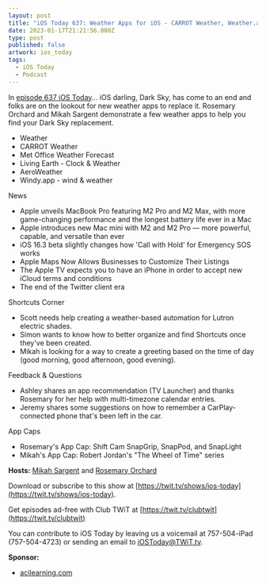 ```yaml
---
layout: post
title: "iOS Today 637: Weather Apps for iOS - CARROT Weather, Weather.app, AeroWeather, Windy.app, Living Earth"
date: 2023-01-17T21:21:56.000Z
type: post
published: false
artwork: ios_today
tags:
  - iOS Today
  - Podcast
---
```

In [episode 637 iOS Today](https://twit.tv/shows/ios-today/episodes/637)...
iOS darling, Dark Sky, has come to an end and folks are on the lookout for new weather apps to replace it. Rosemary Orchard and Mikah Sargent demonstrate a few weather apps to help you find your Dark Sky replacement.

- Weather
- CARROT Weather
- Met Office Weather Forecast
- Living Earth - Clock & Weather
- AeroWeather
- Windy.app - wind & weather

News

- Apple unveils MacBook Pro featuring M2 Pro and M2 Max, with more game-changing performance and the longest battery life ever in a Mac
- Apple introduces new Mac mini with M2 and M2 Pro — more powerful, capable, and versatile than ever
- iOS 16.3 beta slightly changes how 'Call with Hold' for Emergency SOS works
- Apple Maps Now Allows Businesses to Customize Their Listings
- The Apple TV expects you to have an iPhone in order to accept new iCloud terms and conditions
- The end of the Twitter client era

Shortcuts Corner

- Scott needs help creating a weather-based automation for Lutron electric shades.
- Simon wants to know how to better organize and find Shortcuts once they've been created.
- Mikah is looking for a way to create a greeting based on the time of day (good morning, good afternoon, good evening).

Feedback & Questions

- Ashley shares an app recommendation (TV Launcher) and thanks Rosemary for her help with multi-timezone calendar entries.
- Jeremy shares some suggestions on how to remember a CarPlay-connected phone that's been left in the car.

App Caps

- Rosemary's App Cap: Shift Cam SnapGrip, SnapPod, and SnapLight
- Mikah's App Cap: Robert Jordan's "The Wheel of Time" series

**Hosts:** [Mikah Sargent](https://twit.tv/people/mikah-sargent) and [Rosemary Orchard](https://twit.tv/people/rosemary-orchard)

Download or subscribe to this show at [https://twit.tv/shows/ios-today](https://twit.tv/shows/ios-today).

Get episodes ad-free with Club TWiT at [https://twit.tv/clubtwit](https://twit.tv/clubtwit)

You can contribute to iOS Today by leaving us a voicemail at 757-504-iPad (757-504-4723) or sending an email to [iOSToday@TWiT.tv](mailto:iOSToday@TWiT.tv).

**Sponsor:**

- [acilearning.com](http://acilearning.com)
